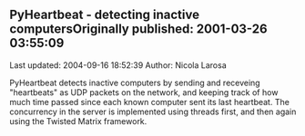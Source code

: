 ## PyHeartbeat - detecting inactive computersOriginally published: 2001-03-26 03:55:09 
Last updated: 2004-09-16 18:52:39 
Author: Nicola Larosa 
 
PyHeartbeat detects inactive computers by sending and receveing "heartbeats" as UDP packets on the network, and keeping track of how much time passed since each known computer sent its last heartbeat. The concurrency in the server is implemented using threads first, and then again using the Twisted Matrix framework.